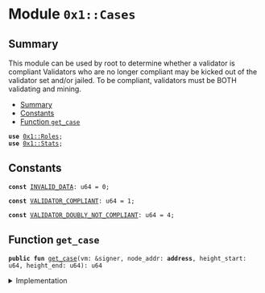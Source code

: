 
<a name="0x1_Cases"></a>

# Module `0x1::Cases`


<a name="@Summary_0"></a>

## Summary

This module can be used by root to determine whether a validator is compliant
Validators who are no longer compliant may be kicked out of the validator
set and/or jailed. To be compliant, validators must be BOTH validating and mining.


-  [Summary](#@Summary_0)
-  [Constants](#@Constants_1)
-  [Function `get_case`](#0x1_Cases_get_case)


<pre><code><b>use</b> <a href="Roles.md#0x1_Roles">0x1::Roles</a>;
<b>use</b> <a href="Stats.md#0x1_Stats">0x1::Stats</a>;
</code></pre>



<a name="@Constants_1"></a>

## Constants


<a name="0x1_Cases_INVALID_DATA"></a>



<pre><code><b>const</b> <a href="Cases.md#0x1_Cases_INVALID_DATA">INVALID_DATA</a>: u64 = 0;
</code></pre>



<a name="0x1_Cases_VALIDATOR_COMPLIANT"></a>



<pre><code><b>const</b> <a href="Cases.md#0x1_Cases_VALIDATOR_COMPLIANT">VALIDATOR_COMPLIANT</a>: u64 = 1;
</code></pre>



<a name="0x1_Cases_VALIDATOR_DOUBLY_NOT_COMPLIANT"></a>



<pre><code><b>const</b> <a href="Cases.md#0x1_Cases_VALIDATOR_DOUBLY_NOT_COMPLIANT">VALIDATOR_DOUBLY_NOT_COMPLIANT</a>: u64 = 4;
</code></pre>



<a name="0x1_Cases_get_case"></a>

## Function `get_case`



<pre><code><b>public</b> <b>fun</b> <a href="Cases.md#0x1_Cases_get_case">get_case</a>(vm: &signer, node_addr: <b>address</b>, height_start: u64, height_end: u64): u64
</code></pre>



<details>
<summary>Implementation</summary>


<pre><code><b>public</b> <b>fun</b> <a href="Cases.md#0x1_Cases_get_case">get_case</a>(
    vm: &signer, node_addr: <b>address</b>, height_start: u64, height_end: u64
): u64 {

    // this is a failure mode. Only usually seen in rescue missions,
    // <b>where</b> epoch counters are reconfigured by writeset offline.
    <b>if</b> (height_end &lt; height_start) <b>return</b> <a href="Cases.md#0x1_Cases_INVALID_DATA">INVALID_DATA</a>;

    <a href="Roles.md#0x1_Roles_assert_diem_root">Roles::assert_diem_root</a>(vm);
    // did the validator sign blocks above threshold?
    <b>let</b> signs = <a href="Stats.md#0x1_Stats_node_above_thresh">Stats::node_above_thresh</a>(vm, node_addr, height_start, height_end);

    // <b>let</b> mines = <a href="TowerState.md#0x1_TowerState_node_above_thresh">TowerState::node_above_thresh</a>(node_addr);

    <b>if</b> (signs) {
        // compliant: in next set, gets paid, weight increments
        <a href="Cases.md#0x1_Cases_VALIDATOR_COMPLIANT">VALIDATOR_COMPLIANT</a>
    }
    // V6: Simplify compliance cases by removing mining.

    // }
    // <b>else</b> <b>if</b> (signs && !mines) {
    //     // half compliant: not in next set, does not get paid, weight
    //     // does not increment.
    //     VALIDATOR_HALF_COMPLIANT
    // }
    // <b>else</b> <b>if</b> (!signs && mines) {
    //     // not compliant: jailed, not in next set, does not get paid,
    //     // weight increments.
    //     VALIDATOR_NOT_COMPLIANT
    // }
    <b>else</b> {
        // not compliant: jailed, not in next set, does not get paid,
        // weight does not increment.
        <a href="Cases.md#0x1_Cases_VALIDATOR_DOUBLY_NOT_COMPLIANT">VALIDATOR_DOUBLY_NOT_COMPLIANT</a>
    }
}
</code></pre>



</details>
